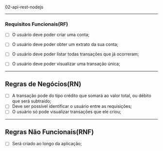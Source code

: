 02-api-rest-nodejs

---

### Requisitos Funcionais(RF)

- [ ] O usuário deve poder criar uma conta;
- [ ] O usuário deve poder obter um extrato da sua conta;
- [ ] O usuário deve poder listar todas transações que já ocorreram;
- [ ] O usuário deve poder visualizar uma transação única;


--- 

## Regras de Negócios(RN)

- [ ] A transação pode do tipo crédito que somará ao valor total, ou débito que será subtraído;
- [ ] Deve ser possível identificar o usuário entre as requisições;
- [ ] O usuário só pode visualizar transações que ele criou;

--- 

## Regras Não Funcionais(RNF)
- [ ] Será criado ao longo da aplicação;